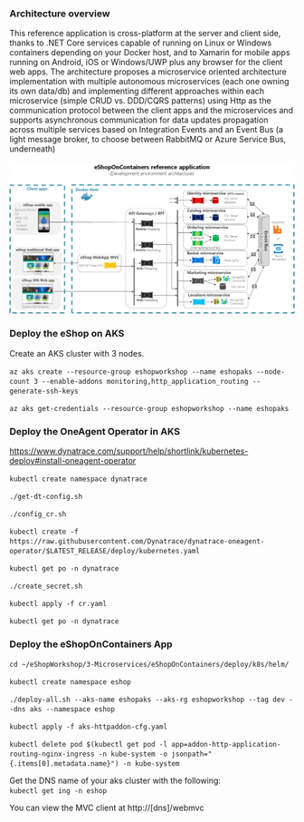 
### Architecture overview

This reference application is cross-platform at the server and client side, thanks to .NET Core services capable of running on Linux or Windows containers depending on your Docker host, and to Xamarin for mobile apps running on Android, iOS or Windows/UWP plus any browser for the client web apps.
The architecture proposes a microservice oriented architecture implementation with multiple autonomous microservices (each one owning its own data/db) and implementing different approaches within each microservice (simple CRUD vs. DDD/CQRS patterns) using Http as the communication protocol between the client apps and the microservices and supports asynchronous communication for data updates propagation across multiple services based on Integration Events and an Event Bus (a light message broker, to choose between RabbitMQ or Azure Service Bus, underneath)

![eShopOnContainersArchitecture](../images/eShopOnContainers-architecture.png)


### Deploy the eShop on AKS

Create an AKS cluster with 3 nodes.

```az aks create --resource-group eshopworkshop --name eshopaks --node-count 3 --enable-addons monitoring,http_application_routing --generate-ssh-keys```

```az aks get-credentials --resource-group eshopworkshop --name eshopaks```


### Deploy the OneAgent Operator in AKS
https://www.dynatrace.com/support/help/shortlink/kubernetes-deploy#install-oneagent-operator

```kubectl create namespace dynatrace```

```./get-dt-config.sh```

```./config_cr.sh```

```kubectl create -f https://raw.githubusercontent.com/Dynatrace/dynatrace-oneagent-operator/$LATEST_RELEASE/deploy/kubernetes.yaml```

```kubectl get po -n dynatrace```

```./create_secret.sh```

```kubectl apply -f cr.yaml```

```kubectl get po -n dynatrace```


### Deploy the eShopOnContainers App


```cd ~/eShopWorkshop/3-Microservices/eShopOnContainers/deploy/k8s/helm/```

```kubectl create namespace eshop```

```./deploy-all.sh --aks-name eshopaks --aks-rg eshopworkshop --tag dev --dns aks --namespace eshop```

```kubectl apply -f aks-httpaddon-cfg.yaml```

```kubectl delete pod $(kubectl get pod -l app=addon-http-application-routing-nginx-ingress -n kube-system -o jsonpath="{.items[0].metadata.name}") -n kube-system```


Get the DNS name of your aks cluster with the following:\
```kubectl get ing -n eshop```

 You can view the MVC client at http://[dns]/webmvc
